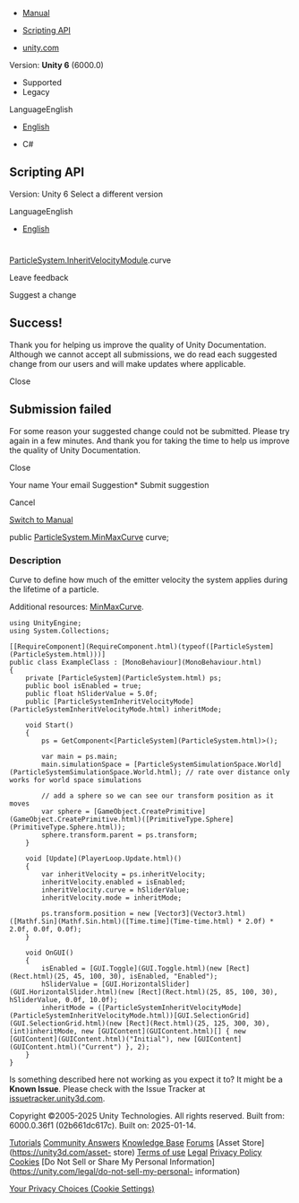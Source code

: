 [ ]()

  * [Manual](../Manual/index.html)
  * [Scripting API](../ScriptReference/index.html)

  * [unity.com](https://unity.com/)

Version: **Unity 6** (6000.0)

  * Supported
  * Legacy

LanguageEnglish

  * [English]()

  * C#

[ ](https://docs.unity3d.com)

## Scripting API

Version: Unity 6 Select a different version

LanguageEnglish

  * [English]()

#
[ParticleSystem.InheritVelocityModule](ParticleSystem.InheritVelocityModule.html).curve

Leave feedback

Suggest a change

## Success!

Thank you for helping us improve the quality of Unity Documentation. Although
we cannot accept all submissions, we do read each suggested change from our
users and will make updates where applicable.

Close

## Submission failed

For some reason your suggested change could not be submitted. Please <a>try
again</a> in a few minutes. And thank you for taking the time to help us
improve the quality of Unity Documentation.

Close

Your name Your email Suggestion* Submit suggestion

Cancel

[Switch to Manual](../Manual/class-ParticleSystem.html "Go to ParticleSystem
Component in the Manual")

public [ParticleSystem.MinMaxCurve](ParticleSystem.MinMaxCurve.html) curve;

### Description

Curve to define how much of the emitter velocity the system applies during the
lifetime of a particle.

Additional resources: [MinMaxCurve](ParticleSystem.MinMaxCurve.html).

    
    
    using UnityEngine;
    using System.Collections;  
      
    [[RequireComponent](RequireComponent.html)(typeof([ParticleSystem](ParticleSystem.html)))]
    public class ExampleClass : [MonoBehaviour](MonoBehaviour.html)
    {
        private [ParticleSystem](ParticleSystem.html) ps;
        public bool isEnabled = true;
        public float hSliderValue = 5.0f;
        public [ParticleSystemInheritVelocityMode](ParticleSystemInheritVelocityMode.html) inheritMode;  
      
        void Start()
        {
            ps = GetComponent<[ParticleSystem](ParticleSystem.html)>();  
      
            var main = ps.main;
            main.simulationSpace = [ParticleSystemSimulationSpace.World](ParticleSystemSimulationSpace.World.html); // rate over distance only works for world space simulations  
      
            // add a sphere so we can see our transform position as it moves
            var sphere = [GameObject.CreatePrimitive](GameObject.CreatePrimitive.html)([PrimitiveType.Sphere](PrimitiveType.Sphere.html));
            sphere.transform.parent = ps.transform;
        }  
      
        void [Update](PlayerLoop.Update.html)()
        {
            var inheritVelocity = ps.inheritVelocity;
            inheritVelocity.enabled = isEnabled;
            inheritVelocity.curve = hSliderValue;
            inheritVelocity.mode = inheritMode;  
      
            ps.transform.position = new [Vector3](Vector3.html)([Mathf.Sin](Mathf.Sin.html)([Time.time](Time-time.html) * 2.0f) * 2.0f, 0.0f, 0.0f);
        }  
      
        void OnGUI()
        {
            isEnabled = [GUI.Toggle](GUI.Toggle.html)(new [Rect](Rect.html)(25, 45, 100, 30), isEnabled, "Enabled");
            hSliderValue = [GUI.HorizontalSlider](GUI.HorizontalSlider.html)(new [Rect](Rect.html)(25, 85, 100, 30), hSliderValue, 0.0f, 10.0f);
            inheritMode = ([ParticleSystemInheritVelocityMode](ParticleSystemInheritVelocityMode.html))[GUI.SelectionGrid](GUI.SelectionGrid.html)(new [Rect](Rect.html)(25, 125, 300, 30), (int)inheritMode, new [GUIContent](GUIContent.html)[] { new [GUIContent](GUIContent.html)("Initial"), new [GUIContent](GUIContent.html)("Current") }, 2);
        }
    }
    

Is something described here not working as you expect it to? It might be a
**Known Issue**. Please check with the Issue Tracker at
[issuetracker.unity3d.com](https://issuetracker.unity3d.com).

Copyright ©2005-2025 Unity Technologies. All rights reserved. Built from:
6000.0.36f1 (02b661dc617c). Built on: 2025-01-14.

[Tutorials](https://unity3d.com/learn) [Community
Answers](https://answers.unity3d.com) [Knowledge
Base](https://support.unity3d.com/hc/en-us)
[Forums](https://forum.unity3d.com) [Asset Store](https://unity3d.com/asset-
store) [Terms of use](https://docs.unity3d.com/Manual/TermsOfUse.html)
[Legal](https://unity.com/legal) [Privacy
Policy](https://unity.com/legal/privacy-policy)
[Cookies](https://unity.com/legal/cookie-policy) [Do Not Sell or Share My
Personal Information](https://unity.com/legal/do-not-sell-my-personal-
information)

[Your Privacy Choices (Cookie Settings)](javascript:void\(0\);)

